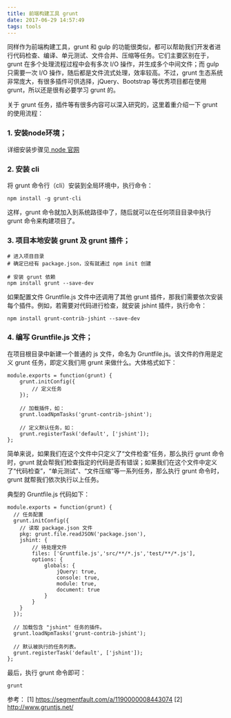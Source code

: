 ```yaml
---
title: 前端构建工具 grunt
date: 2017-06-29 14:57:49
tags: tools
---
```


同样作为前端构建工具，grunt 和 gulp 的功能很类似，都可以帮助我们开发者进行代码检查、编译、单元测试、文件合并、压缩等任务。它们主要区别在于，grunt 在多个处理流程过程中会有多次 I/O 操作，并生成多个中间文件；而 gulp 只需要一次 I/O 操作，随后都是文件流式处理，效率较高。不过，grunt 生态系统非常庞大，有很多插件可供选择，jQuery、Bootstrap 等优秀项目都在使用 grunt，所以还是很有必要学习 grunt 的。

<!-- more -->

关于 grunt 任务，插件等有很多内容可以深入研究的，这里着重介绍一下 grunt 的使用流程：

### 1. 安装node环境；

详细安装步骤见[ node 官网](https://nodejs.org/en/)

### 2. 安装 cli

将 grunt 命令行（cli）安装到全局环境中，执行命令：

```
npm install -g grunt-cli
```

这样，grunt 命令就加入到系统路径中了，随后就可以在任何项目目录中执行 grunt 命令来构建项目了。

### 3. 项目本地安装 grunt 及 grunt 插件；

```
# 进入项目目录
# 确定已经有 package.json，没有就通过 npm init 创建

# 安装 grunt 依赖
npm install grunt --save-dev
```

如果配置文件 Gruntfile.js 文件中还调用了其他 grunt 插件，那我们需要依次安装每个插件。例如，若需要对代码进行检查，就安装 jshint 插件，执行命令：

```
npm install grunt-contrib-jshint --save-dev
```

### 4. 编写 Gruntfile.js 文件；

在项目根目录中新建一个普通的 js 文件，命名为 Gruntfile.js。该文件的作用是定义 grunt 任务，即定义我们用 grunt 来做什么。大体格式如下：

```
module.exports = function(grunt) {
    grunt.initConfig({
        // 定义任务
    });

    // 加载插件，如：
    grunt.loadNpmTasks('grunt-contrib-jshint');

    // 定义默认任务，如：
    grunt.registerTask('default', ['jshint']);
};
```

简单来说，如果我们在这个文件中只定义了“文件检查”任务，那么执行 grunt 命令时，grunt 就会帮我们检查指定的代码是否有错误；如果我们在这个文件中定义了“代码检查”，“单元测试”、“文件压缩”等一系列任务，那么执行 grunt 命令时，grunt 就帮我们依次执行以上任务。

典型的 Gruntfile.js 代码如下：

```
module.exports = function(grunt) {
  // 任务配置
  grunt.initConfig({
    // 读取 package.json 文件
    pkg: grunt.file.readJSON('package.json'),
    jshint: {
        // 待处理文件
        files: ['Gruntfile.js','src/**/*.js','test/**/*.js'],
        options: {
            globals: {
                jQuery: true,
                console: true,
                module: true,
                document: true
            }
        }
    }
  });

  // 加载包含 "jshint" 任务的插件。
  grunt.loadNpmTasks('grunt-contrib-jshint');

  // 默认被执行的任务列表。
  grunt.registerTask('default', ['jshint']);
};
```

最后，执行 grunt 命令即可：

```
grunt
```




参考：
[1] https://segmentfault.com/a/1190000008443074
[2] http://www.gruntjs.net/